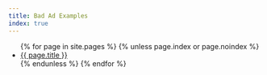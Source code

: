 ```yaml
---
title: Bad Ad Examples
index: true
---
```


<ul>
{% for page in site.pages %}
	{% unless page.index or page.noindex %}
		<li><a href="{{ page.url | relative_url }}">{{ page.title }}</a></li>
	{% endunless %}
{% endfor %}
</ul>
